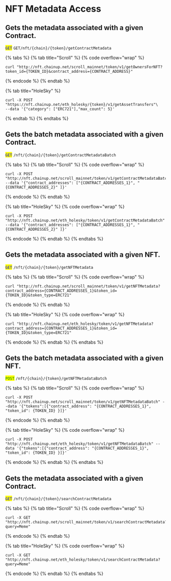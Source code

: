 # NFT Metadata Access



## Gets the metadata associated with a given Contract.

<mark style="color:blue;">`GET`</mark> `GET/nft/{chain}/{token}/getContractMetadata`&#x20;

{% tabs %}
{% tab title="Scroll" %}
{% code overflow="wrap" %}
```
curl "http://nft.chainup.net/scroll_mainnet/token/v1/getOwnersForNFT?token_id={TOKEN_ID}&contract_address={CONTRACT_ADDRESS}"
```
{% endcode %}
{% endtab %}

{% tab title="HoleSky" %}
```
curl -X POST "https://nft.chainup.net/eth_holesky/{token}/v1/getAssetTransfers"\
--data '{"category": ["ERC721"],"max_count": 5}'
```
{% endtab %}
{% endtabs %}



## Gets the batch metadata associated with a given Contract.

<mark style="color:blue;">`GET`</mark> `/nft/{chain}/{token}/getContractMetadataBatch`      &#x20;

{% tabs %}
{% tab title="Scroll" %}
{% code overflow="wrap" %}
```
curl -X POST "http://nft.chainup.net/scroll_mainnet/token/v1/getContractMetadataBatch" --data '{"contract_addresses": ["{CONTRACT_ADDRESSES_1}", "{CONTRACT_ADDRESSES_2}" ]}'
```
{% endcode %}
{% endtab %}

{% tab title="HoleSky" %}
{% code overflow="wrap" %}
```
curl -X POST "http://nft.chainup.net/eth_holesky/token/v1/getContractMetadataBatch" --data '{"contract_addresses": ["{CONTRACT_ADDRESSES_1}", "{CONTRACT_ADDRESSES_2}" ]}'
```
{% endcode %}
{% endtab %}
{% endtabs %}



## Gets the metadata associated with a given NFT.

<mark style="color:blue;">`GET`</mark> `/nft/{chain}/{token}/getNFTMetadata`          &#x20;

{% tabs %}
{% tab title="Scroll" %}
{% code overflow="wrap" %}
```
curl "http://nft.chainup.net/scroll_mainnet/token/v1/getNFTMetadata?contract_address={CONTRACT_ADDRESSES_1}&token_id={TOKEN_ID}&token_type=ERC721"
```
{% endcode %}
{% endtab %}

{% tab title="HoleSky" %}
{% code overflow="wrap" %}
```
curl "http://nft.chainup.net/eth_holesky/token/v1/getNFTMetadata?contract_address={CONTRACT_ADDRESSES_1}&token_id={TOKEN_ID}&token_type=ERC721"
```
{% endcode %}
{% endtab %}
{% endtabs %}



## Gets the batch metadata associated with a given NFT.&#x20;

<mark style="color:green;">`POST`</mark> `/nft/{chain}/{token}/getNFTMetadataBatch`

{% tabs %}
{% tab title="Scroll" %}
{% code overflow="wrap" %}
```
curl -X POST "http://nft.chainup.net/scroll_mainnet/token/v1/getNFTMetadataBatch" --data '{"tokens":[{"contract_address": "{CONTRACT_ADDRESSES_1}", "token_id": {TOKEN_ID} }]}'
```
{% endcode %}
{% endtab %}

{% tab title="HoleSky" %}
{% code overflow="wrap" %}
```
curl -X POST "http://nft.chainup.net/eth_holesky/token/v1/getNFTMetadataBatch" --data '{"tokens":[{"contract_address": "{CONTRACT_ADDRESSES_1}", "token_id": {TOKEN_ID} }]}'
```
{% endcode %}
{% endtab %}
{% endtabs %}



## Gets the metadata associated with a given Contract.&#x20;

<mark style="color:blue;">`GET`</mark> `/nft/{chain}/{token}/searchContractMetadata`

{% tabs %}
{% tab title="Scroll" %}
{% code overflow="wrap" %}
```
curl -X GET "http://nft.chainup.net/scroll_mainnet/token/v1/searchContractMetadata?query=Meme"
```
{% endcode %}
{% endtab %}

{% tab title="HoleSky" %}
{% code overflow="wrap" %}
```
curl -X GET "http://nft.chainup.net/eth_holesky/token/v1/searchContractMetadata?query=Meme"
```
{% endcode %}
{% endtab %}
{% endtabs %}
